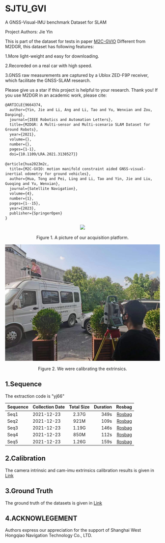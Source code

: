 # SJTU_GVI
A GNSS-Visual-IMU benchmark Dataset for SLAM

Project Authors: Jie Yin

This is part of the dataset for tests in paper [M2C-GVIO](https://satellite-navigation.springeropen.com/articles/10.1186/s43020-023-00102-9)
Different from M2DGR, this dataset has following features:

1.More light-weight and easy for downloading.

2.Recoreded on a real car with high speed.

3.GNSS raw measurements are captured by a Ublox ZED-F9P receiver, which facilitate the GNSS-SLAM research.

Please give us a star if this project is helpful to your research. Thank you! If you use M2DGR in an academic work, please cite:

~~~
@ARTICLE{9664374,
  author={Yin, Jie and Li, Ang and Li, Tao and Yu, Wenxian and Zou, Danping},
  journal={IEEE Robotics and Automation Letters}, 
  title={M2DGR: A Multi-sensor and Multi-scenario SLAM Dataset for Ground Robots}, 
  year={2021},
  volume={},
  number={},
  pages={1-1},
  doi={10.1109/LRA.2021.3138527}}

@article{hua2023m2c,
  title={M2C-GVIO: motion manifold constraint aided GNSS-visual-inertial odometry for ground vehicles},
  author={Hua, Tong and Pei, Ling and Li, Tao and Yin, Jie and Liu, Guoqing and Yu, Wenxian},
  journal={Satellite Navigation},
  volume={4},
  number={1},
  pages={1--15},
  year={2023},
  publisher={SpringerOpen}
}
~~~

<div align=center>

<img src="https://github.com/sjtuyinjie/SJTU_GVI/blob/main/data/bigcar2.jpg" width="800px">
</div>

<p align="center">Figure 1. A picture of our acquisition platform.</p>



<div align=center>

<img src="https://github.com/sjtuyinjie/SJTU_GVI/blob/main/data/bdcalib.jpg" width="800px">
</div>
<p align="center">Figure 2. We were calibrating the extrinsics.</p>

## 1.Sequence 
The extraction code is "yj66"


Sequence|Collection Date|Total Size|Duration|Rosbag
--|:--|:--:|--:|--:
Seq1|2021-12-23|2.37G|349s|[Rosbag](https://pan.baidu.com/s/1qoFsvOUyJCf7xi6KHBBoCQ)
Seq2|2021-12-23|921M|109s|[Rosbag](https://pan.baidu.com/s/15usabuNPmlmC_S4cQsGIYg)
Seq3|2021-12-23|1.19G|146s|[Rosbag](https://pan.baidu.com/s/1AfoDweqbo89PDl6ef0mYZA)
Seq4|2021-12-23|850M|112s|[Rosbag](https://pan.baidu.com/s/1uc6RLjXhjs15g7Czg_JTDA)
Seq5|2021-12-23|1.26G|159s|[Rosbag](https://pan.baidu.com/s/1vlE16qNDnV4C2i-cfg6NVQ)
## 2.Calibration
The camera intrinsic and cam-imu extrinsics calibration results is given in [Link](https://github.com/sjtuyinjie/SJTU_GVI/tree/main/calibrations)
## 3.Ground Truth
The ground truth of the datasets is given in [Link](https://github.com/sjtuyinjie/SJTU_GVI/tree/main/data)



## 4.ACKNOWLEGEMENT
Authors express our appreciation for the support of Shanghai West Hongqiao Navigation Technology Co., LTD.
